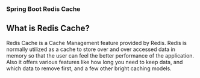 ### Spring Boot Redis Cache

## **What is Redis Cache?**

Redis Cache is a Cache Management feature provided by Redis. Redis is normally utilized as a cache to store over and over accessed data in memory so that the user can feel the better performance of the application. Also it offers various features like how long you need to keep data, and which data to remove first, and a few other bright caching models.
